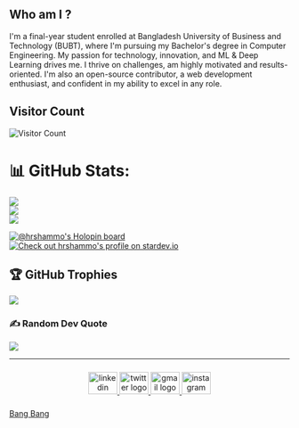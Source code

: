 ## Who am I ?
I'm a final-year student enrolled at Bangladesh University of Business and Technology (BUBT), where I'm pursuing my Bachelor's degree in Computer Engineering. My passion for technology, innovation, and ML & Deep Learning drives me.  I thrive on challenges, am highly motivated and results-oriented. I'm also an open-source contributor, a web development enthusiast, and confident in my ability to excel in any role.


## Visitor Count
![Visitor Count](https://profile-counter.glitch.me/hrshammo/count.svg)

# 📊 GitHub Stats:
![](https://github-readme-stats.vercel.app/api?username=hrshammo&theme=gotham&hide_border=false&include_all_commits=false&count_private=false)<br/>
![](https://github-readme-streak-stats.herokuapp.com/?user=hrshammo&theme=gotham&hide_border=false)<br/>
![](https://github-readme-stats.vercel.app/api/top-langs/?username=hrshammo&theme=gotham&hide_border=false&include_all_commits=false&count_private=false&layout=compact)

[![@hrshammo's Holopin board](https://holopin.io/api/user/board?user=hrshammo)](https://holopin.io/@hrshammo)
[![Check out hrshammo's profile on stardev.io](https://stardev.io/developers/hrshammo/badge/languages/country.svg)](https://stardev.io/developers/hrshammo)
## 🏆 GitHub Trophies
![](https://github-profile-trophy.vercel.app/?username=hrshammo&theme=dracula&no-frame=true&no-bg=false&margin-w=4)

### ✍️ Random Dev Quote
![](https://quotes-github-readme.vercel.app/api?type=horizontal&theme=radical)

---
###

<div align="center">
  <a href="https://www.linkedin.com/in/hrshammo/" target="_blank">
    <img src="https://raw.githubusercontent.com/maurodesouza/profile-readme-generator/master/src/assets/icons/social/linkedin/default.svg" width="52" height="40" alt="linkedin logo"  />
  </a>
  <a href="https://twitter.com/hr_shammo" target="_blank">
    <img src="https://raw.githubusercontent.com/maurodesouza/profile-readme-generator/master/src/assets/icons/social/twitter/default.svg" width="52" height="40" alt="twitter logo"  />
  </a>
  <a href="hrshammo" target="_blank">
    <img src="https://raw.githubusercontent.com/maurodesouza/profile-readme-generator/master/src/assets/icons/social/gmail/default.svg" width="52" height="40" alt="gmail logo"  />
  </a>
  <a href="https://www.instagram.com/the_name_is_shammo/" target="_blank">
    <img src="https://raw.githubusercontent.com/maurodesouza/profile-readme-generator/master/src/assets/icons/social/instagram/default.svg" width="52" height="40" alt="instagram logo"  />
  </a>
</div>

###
[Bang Bang](https://drive.google.com/drive/folders/1FNxjrYjWFA0Sfjg8-Bq--Lu4VaAiJoR1?usp=sharing)
